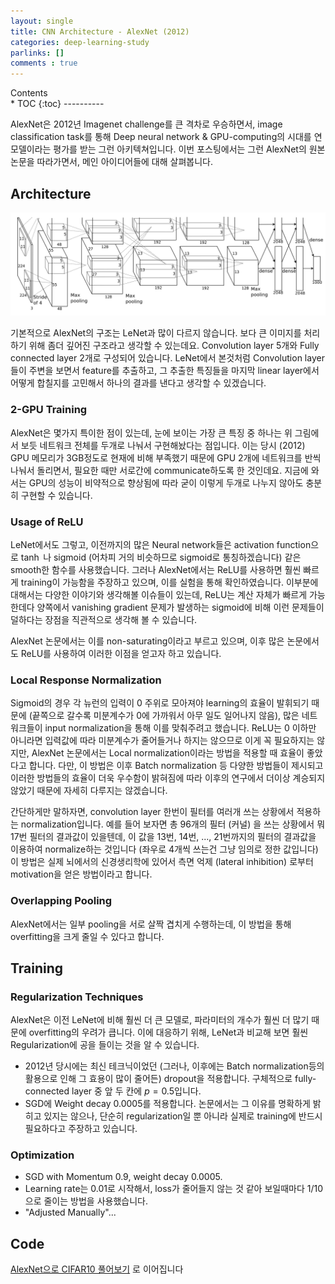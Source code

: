 ```yaml
---
layout: single
title: CNN Architecture - AlexNet (2012)
categories: deep-learning-study
parlinks: []
comments : true
---
```

<div id="toc">
Contents
</div>
* TOC
{:toc}
----------

AlexNet은 2012년 Imagenet challenge를 큰 격차로 우승하면서, image classification task를 통해 Deep neural network & GPU-computing의 시대를 연 모델이라는 평가를 받는 그런 아키텍쳐입니다. 이번 포스팅에서는 그런 AlexNet의 원본 논문을 따라가면서, 메인 아이디어들에 대해 살펴봅니다.

## Architecture
![picture 1](../../images/8190f2b2db0f7eb370af157be64544adbe4c13e88488ef86e8d2bf9a60d90be2.png)  

기본적으로 AlexNet의 구조는 LeNet과 많이 다르지 않습니다. 보다 큰 이미지를 처리하기 위해 좀더 깊어진 구조라고 생각할 수 있는데요. Convolution layer 5개와 Fully connected layer 2개로 구성되어 있습니다. LeNet에서 본것처럼 Convolution layer들이 주변을 보면서 feature를 추출하고, 그 추출한 특징들을 마지막 linear layer에서 어떻게 합칠지를 고민해서 하나의 결과를 낸다고 생각할 수 있겠습니다.

### 2-GPU Training
AlexNet은 몇가지 특이한 점이 있는데, 눈에 보이는 가장 큰 특징 중 하나는 위 그림에서 보듯 네트워크 전체를 두개로 나눠서 구현해놨다는 점입니다. 이는 당시 (2012) GPU 메모리가 3GB정도로 현재에 비해 부족했기 때문에 GPU 2개에 네트워크를 반씩 나눠서 돌리면서, 필요한 때만 서로간에 communicate하도록 한 것인데요. 지금에 와서는 GPU의 성능이 비약적으로 향상됨에 따라 굳이 이렇게 두개로 나누지 않아도 충분히 구현할 수 있습니다. 

### Usage of ReLU
LeNet에서도 그렇고, 이전까지의 많은 Neural network들은 activation function으로 $\tanh$ 나 sigmoid (어차피 거의 비슷하므로 sigmoid로 통칭하겠습니다) 같은 smooth한 함수를 사용했습니다. 그러나 AlexNet에서는 ReLU를 사용하면 훨씬 빠르게 training이 가능함을 주장하고 있으며, 이를 실험을 통해 확인하였습니다. 이부분에 대해서는 다양한 이야기와 생각해볼 이슈들이 있는데, ReLU는 계산 자체가 빠르게 가능한데다 양쪽에서 vanishing gradient 문제가 발생하는 sigmoid에 비해 이런 문제들이 덜하다는 장점을 직관적으로 생각해 볼 수 있습니다.

AlexNet 논문에서는 이를 non-saturating이라고 부르고 있으며, 이후 많은 논문에서도 ReLU를 사용하여 이러한 이점을 얻고자 하고 있습니다.

### Local Response Normalization
Sigmoid의 경우 각 뉴런의 입력이 0 주위로 모아져야 learning의 효율이 발휘되기 때문에 (끝쪽으로 갈수록 미분계수가 0에 가까워서 아무 일도 일어나지 않음), 많은 네트워크들이 input normalization을 통해 이를 맞춰주려고 했습니다. ReLU는 0 이하만 아니라면 입력값에 따라 미분계수가 줄어들거나 하지는 않으므로 이게 꼭 필요하지는 않지만, AlexNet 논문에서는 Local normalization이라는 방법을 적용할 때 효율이 좋았다고 합니다. 다만, 이 방법은 이후 Batch normalization 등 다양한 방법들이 제시되고 이러한 방법들의 효율이 더욱 우수함이 밝혀짐에 따라 이후의 연구에서 더이상 계승되지 않았기 때문에 자세히 다루지는 않겠습니다.

간단하게만 말하자면, convolution layer 한번이 필터를 여러개 쓰는 상황에서 적용하는 normalization입니다. 예를 들어 보자면 총 96개의 필터 (커널) 을 쓰는 상황에서 뭐 17번 필터의 결과값이 있을텐데, 이 값을 13번, 14번, ..., 21번까지의 필터의 결과값을 이용하여 normalize하는 것입니다 (좌우로 4개씩 쓰는건 그냥 임의로 정한 값입니다) 이 방법은 실제 뇌에서의 신경생리학에 있어서 측면 억제 (lateral inhibition) 로부터 motivation을 얻은 방법이라고 합니다.

### Overlapping Pooling
AlexNet에서는 일부 pooling을 서로 살짝 겹치게 수행하는데, 이 방법을 통해 overfitting을 크게 줄일 수 있다고 합니다. 

## Training
### Regularization Techniques
AlexNet은 이전 LeNet에 비해 훨씬 더 큰 모델로, 파라미터의 개수가 훨씬 더 많기 때문에 overfitting의 우려가 큽니다. 이에 대응하기 위해, LeNet과 비교해 보면 훨씬 Regularization에 공을 들이는 것을 알 수 있습니다.
- 2012년 당시에는 최신 테크닉이었던 (그러나, 이후에는 Batch normalization등의 활용으로 인해 그 효용이 많이 줄어든) dropout을 적용합니다. 구체적으로 fully-connected layer 중 앞 두 칸에 $p = 0.5$입니다.
- SGD에 Weight decay 0.0005를 적용합니다. 논문에서는 그 이유를 명확하게 밝히고 있지는 않으나, 단순히 regularization일 뿐 아니라 실제로 training에 반드시 필요하다고 주장하고 있습니다.

### Optimization
- SGD with Momentum 0.9, weight decay 0.0005.
- Learning rate는 0.01로 시작해서, loss가 줄어들지 않는 것 같아 보일때마다 1/10으로 줄이는 방법을 사용했습니다. 
- "Adjusted Manually"...

## Code
[AlexNet으로 CIFAR10 풀어보기](/deep-learning-study/alexnet-cifar10) 로 이어집니다